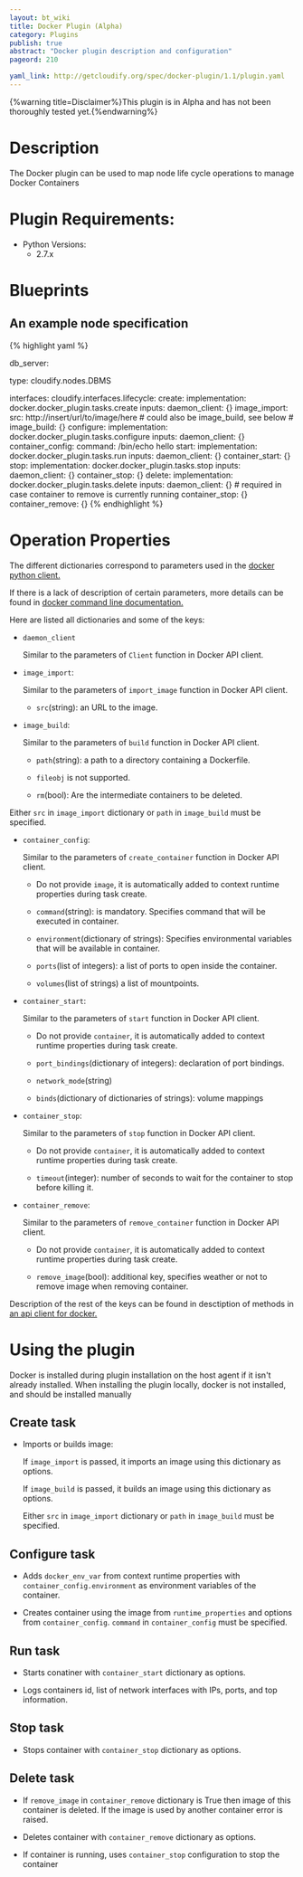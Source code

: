 ```yaml
---
layout: bt_wiki
title: Docker Plugin (Alpha)
category: Plugins
publish: true
abstract: "Docker plugin description and configuration"
pageord: 210

yaml_link: http://getcloudify.org/spec/docker-plugin/1.1/plugin.yaml
---
```


{%warning title=Disclaimer%}This plugin is in Alpha and has not been thoroughly tested yet.{%endwarning%}


# Description

The Docker plugin can be used to map node life cycle operations to manage Docker Containers


# Plugin Requirements:

* Python Versions:
  * 2.7.x


# Blueprints

## An example node specification

{% highlight yaml %}

db_server:

  type: cloudify.nodes.DBMS

  interfaces:
    cloudify.interfaces.lifecycle:
      create:
        implementation: docker.docker_plugin.tasks.create
        inputs:
          daemon_client: {}
          image_import:
            src: http://insert/url/to/image/here
          # could also be image_build, see below
          # image_build: {}
      configure:
        implementation: docker.docker_plugin.tasks.configure
        inputs:
          daemon_client:    {}
          container_config:
            command: /bin/echo hello
      start:
        implementation: docker.docker_plugin.tasks.run
        inputs:
          daemon_client:   {}
          container_start: {}
      stop:
        implementation: docker.docker_plugin.tasks.stop
        inputs:
          daemon_client:  {}
          container_stop: {}
      delete:
        implementation: docker.docker_plugin.tasks.delete
        inputs:
          daemon_client:    {}
          # required in case container to remove is currently running
          container_stop:   {}
          container_remove: {}
{% endhighlight %}

# Operation Properties

The different dictionaries correspond to parameters used in the
[docker python client.](https://github.com/docker/docker-py)

If there is a lack of description of certain parameters,
more details can be found in
[docker command line documentation.](https://docs.docker.com/reference/commandline/cli/)

Here are listed all dictionaries and some of the keys:

* `daemon_client`

    Similar to the parameters of `Client` function in Docker API client.

* `image_import`:

    Similar to the parameters of `import_image` function in Docker API client.

    - `src`(string): an URL to the image.

* `image_build`:

    Similar to the parameters of `build` function in Docker API client.

    - `path`(string): a path to a directory containing a Dockerfile.

    - `fileobj` is not supported.

    - `rm`(bool): Are the intermediate containers to be deleted.

Either `src` in `image_import` dictionary or `path` in `image_build`
must be specified.

* `container_config`:

    Similar to the parameters of `create_container` function in
    Docker API client.

    - Do not provide `image`, it is automatically added to context runtime
      properties during task create.

    - `command`(string): is mandatory. Specifies command that will be executed
      in container.

    - `environment`(dictionary of strings): Specifies environmental variables
      that will be available in container.

    - `ports`(list of integers): a list of ports to open inside the container.

    - `volumes`(list of strings) a list of mountpoints.

* `container_start`:

    Similar to the parameters of `start` function in Docker API client.

    - Do not provide `container`, it is automatically added to context runtime
      properties during task create.

    - `port_bindings`(dictionary of integers): declaration of port bindings.

    - `network_mode`(string)

    - `binds`(dictionary of dictionaries of strings): volume mappings

* `container_stop`:

    Similar to the parameters of `stop` function in Docker API client.

    - Do not provide `container`, it is automatically added to context runtime
      properties during task create.

    - `timeout`(integer): number of seconds to wait for the container to stop
      before killing it.

* `container_remove`:

    Similar to the parameters of `remove_container` function in
    Docker API client.

    - Do not provide `container`, it is automatically added to context runtime
      properties during task create.

    - `remove_image`(bool): additional key, specifies weather or not to
      remove image when removing container.

Description of the rest of the keys can be found in desctiption
of methods in
[an api client for docker.](https://github.com/docker/docker-py)


# Using the plugin

Docker is installed during plugin installation on the host agent if it isn't
already installed. When installing the plugin locally, docker is not installed,
and should be installed manually

## Create task

* Imports or builds image:

    If `image_import` is passed, it imports an image using this dictionary as options.

    If `image_build` is passed, it builds an image using this dictionary as options.

    Either `src` in `image_import` dictionary or `path` in `image_build`
    must be specified.


## Configure task

* Adds `docker_env_var` from context runtime properties with
  `container_config.environment` as environment variables of the container.

* Creates container using the image from `runtime_properties` and options from
  `container_config`. `command` in `container_config` must be specified.

## Run task

* Starts conatiner with `container_start` dictionary as options.

* Logs containers id, list of network interfaces with IPs, ports,
  and top information.

## Stop task

* Stops container with `container_stop` dictionary as options.

## Delete task

* If `remove_image` in `container_remove` dictionary is True then image of
  this container is deleted. If the image is used by another container
  error is raised.

* Deletes container with `container_remove` dictionary as options.

* If container is running, uses `container_stop` configuration to stop the
  container
